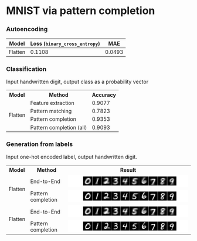 # MNIST via pattern completion


### Autoencoding

Model | Loss (`binary_cross_entropy`) | MAE
--- | --- | ----
Flatten | 0.1108 | 0.0493


### Classification 
Input handwritten digit, output class as a probability vector

<table>
  <tr>
    <th>Model</th>
    <th>Method</th>
    <th>Accuracy</th>
  </tr>
  <tr>
    <td rowspan="4">Flatten</td>
    <td>Feature extraction</td>
    <td>0.9077</td>
  </tr>
  <tr>
    <td>Pattern matching</td>
    <td>0.7823</td>
  </tr>
  <tr>
    <td>Pattern completion</td>
    <td>0.9353</td>
  </tr>
  <tr>
    <td>Pattern completion (all)</td>
    <td>0.9093</td>
  </tr>
</table>



### Generation from labels 
Input one-hot encoded label, output handwritten digit.

<table>
  <tr>
    <th>Model</th>
    <th>Method</th>
    <th>Result</th>
  </tr>
  <tr>
    <td rowspan="2">Flatten</td>
    <td>End-to-End</td>
    <td><img src="./images/flatten_generation_E2E.png" alt="Digit generation using end-to-end model"></td>
  </tr>
  <tr>
    <td>Pattern completion</td>
    <td><img src="./images/flatten_generation_PCL.png" alt="Digit generation using end-to-end model"></td>
  </tr>
  <tr>
    <td rowspan="2">Flatten</td>
    <td>End-to-End</td>
    <td><img src="./images/cnn_generation_E2E.png" alt="Digit generation using end-to-end model"></td>
  </tr>
  <tr>
    <td>Pattern completion</td>
    <td><img src="./images/cnn_generation_PCL.png" alt="Digit generation using end-to-end model"></td>
  </tr>
</table>